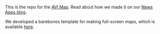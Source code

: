 This is the repo for the [AVI Map](http://apps.axisphilly.org/avi-change). Read about how we made it on our [News Apps blog](http://axisphillyapps.tumblr.com).

We developed a barebones template for making full-screen maps, which is available [here](https://github.com/AxisPhilly/fullscreen-map-template).
